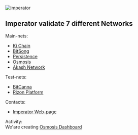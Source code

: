 ![imperator](https://user-images.githubusercontent.com/38581319/121066529-492ded80-c7ca-11eb-944f-f03a437b46c5.png)

## Imperator validate 7 different Networks

Main-nets: <br />
- [Ki Chain](https://www.mintscan.io/ki-chain/validators/kivaloper1zjmeu3nv6s90sa00ljdz4hswf7qs6f9rpjutgv)
- [BitSong](https://explorebitsong.com/staking/bitsongvaloper1stxt50ygdlfwu7erkyps3j4wfq6vx935ry53ne)
- [Persistence](https://explorer.persistence.one/validator?address=persistencevaloper1ydtka79nhg62v36lgre6vlfjauvlelau9rvgwh)
- [Osmosis](https://www.mintscan.io/osmosis/validators/osmovaloper1t8qckan2yrygq7kl9apwhzfalwzgc2429p8f0s)
- [Akash Network](https://www.mintscan.io/akash/validators/akashvaloper1enhj36w6clcm5fjnp87jnffnkthfux2uj88l6h)

Test-nets: <br />
- [BitCanna](https://testnet-explorer.bitcanna.io/validator/bcnavaloper15pvtfel6qgqjuplmq0xgy5jtqpptu0c0qeuv0r)
- [Rizon Platform](https://testnet.mintscan.io/rizon/validators/rizonvaloper1xsrzc095jltsqgn5h6nurgr93tf25d28jpmkn3)


Contacts: <br />
- [Imperator Web-page](https://imperator.co/)

Activity: <br />
We'are creating [Osmosis Dashboard](https://osmosis.imperator.co/)
